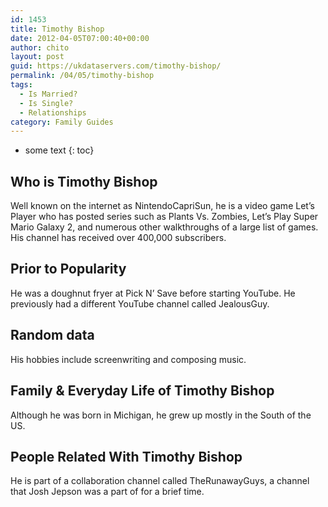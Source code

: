 ```yaml
---
id: 1453
title: Timothy Bishop
date: 2012-04-05T07:00:40+00:00
author: chito
layout: post
guid: https://ukdataservers.com/timothy-bishop/
permalink: /04/05/timothy-bishop
tags:
  - Is Married?
  - Is Single?
  - Relationships
category: Family Guides
---
```


* some text
{: toc}
          
          
## Who is  Timothy Bishop
                  
                  
                  
Well known on the internet as NintendoCapriSun, he is a video game Let&#8217;s Player who has posted series such as Plants Vs. Zombies, Let&#8217;s Play Super Mario Galaxy 2, and numerous other walkthroughs of a large list of games. His channel has received over 400,000 subscribers. 
                  
                
                
                
## Prior to Popularity 
                  
                  
                  
He was a doughnut fryer at Pick N&#8217; Save before starting YouTube. He previously had a different YouTube channel called JealousGuy.
                  
                
                
                
## Random data 
                  
                  
                  
His hobbies include screenwriting and composing music.
                  
                
                
                
## Family & Everyday Life of Timothy Bishop
                  
                  
                  
Although he was born in Michigan, he grew up mostly in the South of the US.
                  
                
                
                
## People Related With  Timothy Bishop
                  
                  
                  
He is part of a collaboration channel called TheRunawayGuys, a channel that Josh Jepson was a part of for a brief time.
                  
                
              
            
          
          
          
    
    
  
